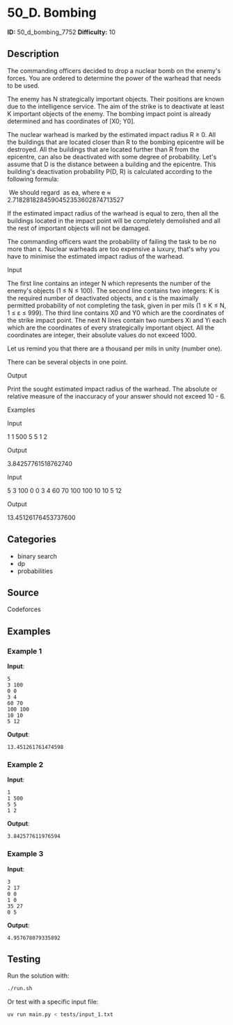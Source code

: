 # 50_D. Bombing

**ID:** 50_d_bombing_7752
**Difficulty:** 10

## Description

The commanding officers decided to drop a nuclear bomb on the enemy's forces. You are ordered to determine the power of the warhead that needs to be used.

The enemy has N strategically important objects. Their positions are known due to the intelligence service. The aim of the strike is to deactivate at least K important objects of the enemy. The bombing impact point is already determined and has coordinates of [X0; Y0].

The nuclear warhead is marked by the estimated impact radius R ≥ 0. All the buildings that are located closer than R to the bombing epicentre will be destroyed. All the buildings that are located further than R from the epicentre, can also be deactivated with some degree of probability. Let's assume that D is the distance between a building and the epicentre. This building's deactivation probability P(D, R) is calculated according to the following formula:

<image> We should regard <image> as ea, where e ≈ 2.7182818284590452353602874713527

If the estimated impact radius of the warhead is equal to zero, then all the buildings located in the impact point will be completely demolished and all the rest of important objects will not be damaged.

The commanding officers want the probability of failing the task to be no more than ε. Nuclear warheads are too expensive a luxury, that's why you have to minimise the estimated impact radius of the warhead.

Input

The first line contains an integer N which represents the number of the enemy's objects (1 ≤ N ≤ 100). The second line contains two integers: K is the required number of deactivated objects, and ε is the maximally permitted probability of not completing the task, given in per mils (1 ≤ K ≤ N, 1 ≤ ε ≤ 999). The third line contains X0 and Y0 which are the coordinates of the strike impact point. The next N lines contain two numbers Xi and Yi each which are the coordinates of every strategically important object. All the coordinates are integer, their absolute values do not exceed 1000.

Let us remind you that there are a thousand per mils in unity (number one).

There can be several objects in one point.

Output

Print the sought estimated impact radius of the warhead. The absolute or relative measure of the inaccuracy of your answer should not exceed 10 - 6.

Examples

Input

1
1 500
5 5
1 2


Output

3.84257761518762740


Input

5
3 100
0 0
3 4
60 70
100 100
10 10
5 12


Output

13.45126176453737600

## Categories

- binary search
- dp
- probabilities

## Source

Codeforces

## Examples

### Example 1

**Input**:
```
5
3 100
0 0
3 4
60 70
100 100
10 10
5 12
```

**Output**:
```
13.451261761474598
```

### Example 2

**Input**:
```
1
1 500
5 5
1 2
```

**Output**:
```
3.842577611976594
```

### Example 3

**Input**:
```
3
2 17
0 0
1 0
35 27
0 5
```

**Output**:
```
4.957678079335892
```


## Testing

Run the solution with:

```bash
./run.sh
```

Or test with a specific input file:

```bash
uv run main.py < tests/input_1.txt
```
